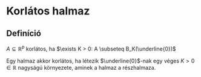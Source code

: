 # Korlátos halmaz

## Definíció

$A \subseteq \mathbb{R}^p$ korlátos, ha $\exists K > 0: A \subseteq B_K(\underline{0})$

Egy halmaz akkor korlátos, ha létezik $\underline{0}$-nak egy véges $K > 0 \in \mathbb{R}$ nagyságú környezete, aminek a halmaz a részhalmaza.
